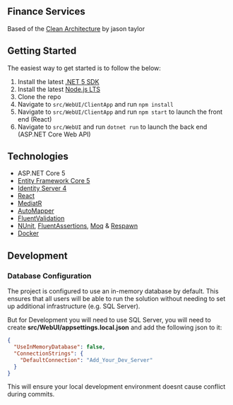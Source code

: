 ## Finance Services
Based of the [Clean Architecture](https://github.com/jasontaylordev/CleanArchitecture) by jason taylor

## Getting Started

The easiest way to get started is to follow the below:

1. Install the latest [.NET 5 SDK](https://dotnet.microsoft.com/download/dotnet/5.0)
2. Install the latest [Node.js LTS](https://nodejs.org/en/)
3. Clone the repo
4. Navigate to `src/WebUI/ClientApp` and run `npm install`
5. Navigate to `src/WebUI/ClientApp` and run `npm start` to launch the front end (React)
6. Navigate to `src/WebUI` and run `dotnet run` to launch the back end (ASP.NET Core Web API)



## Technologies

* ASP.NET Core 5
* [Entity Framework Core 5](https://docs.microsoft.com/en-us/ef/core/)
* [Identity Server 4](https://github.com/IdentityServer/IdentityServer4)
* [React](https://reactjs.org/)
* [MediatR](https://github.com/jbogard/MediatR)
* [AutoMapper](https://automapper.org/)
* [FluentValidation](https://fluentvalidation.net/)
* [NUnit](https://nunit.org/), [FluentAssertions](https://fluentassertions.com/), [Moq](https://github.com/moq) & [Respawn](https://github.com/jbogard/Respawn)
* [Docker](https://www.docker.com/)

## Development

### Database Configuration

The project is configured to use an in-memory database by default. This ensures that all users will be able to run the solution without needing to set up additional infrastructure (e.g. SQL Server).

But for Development you will need to use SQL Server, you will need to create **src/WebUI/appsettings.local.json** and add the following json to it:

```json
{
  "UseInMemoryDatabase": false,
  "ConnectionStrings": {
    "DefaultConnection": "Add_Your_Dev_Server"
  }
}
```
This will ensure your local development environment doesnt cause conflict during commits.